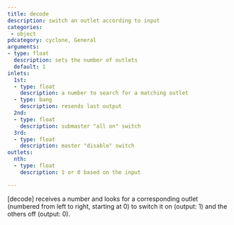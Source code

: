```yaml
---
title: decode
description: switch an outlet according to input
categories:
 - object
pdcategory: cyclone, General
arguments:
- type: float
  description: sets the number of outlets
  default: 1
inlets:
  1st:
  - type: float
    description: a number to search for a matching outlet
  - type: bang
    description: resends last output
  2nd:
  - type: float
    description: submaster "all on" switch
  3rd:
  - type: float
    description: master "disable" switch
outlets:
  nth:
  - type: float
    description: 1 or 0 based on the input

---
```


[decode] receives a number and looks for a corresponding outlet (numbered from left to right, starting at 0) to switch it on (output: 1) and the others off (output: 0).

